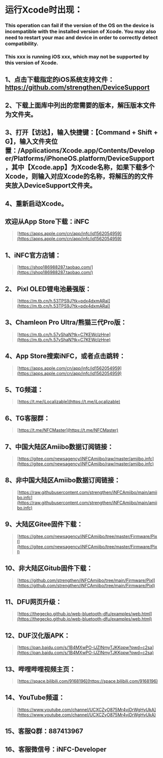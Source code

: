 # 运行Xcode时出现：
### This operation can fail if the version of the OS on the device is incompatible with the installed version of Xcode. You may also need to restart your mac and device in order to correctly detect compatibility.
### This xxx is running iOS xxx, which may not be supported by this version of Xcode.
## 1、点击下载指定的iOS系统支持文件：https://github.com/strengthen/DeviceSupport
## 2、下载上面库中列出的您需要的版本，解压版本文件为文件夹。
## 3、打开【访达】，输入快捷键：【Command + Shift + G】，输入文件夹位置：/Applications/Xcode.app/Contents/Developer/Platforms/iPhoneOS.platform/DeviceSupport ，其中【Xcode.app】为Xcode名称，如果下载多个Xcode，则输入对应Xcode的名称，将解压的的文件夹放入DeviceSupport文件夹。
## 4、重新启动Xcode。

## 欢迎从App Store下载：iNFC
> [https://apps.apple.com/cn/app/infc/id1562054959](https://apps.apple.com/cn/app/infc/id1562054959)
## 1、iNFC官方店铺：
> [https://shop186988287.taobao.com/](https://shop186988287.taobao.com/)
## 2、 Pixl OLED锂电池最强版：
> [https://m.tb.cn/h.53TPS9J?tk=pdx4dxmARaI](https://m.tb.cn/h.53TPS9J?tk=pdx4dxmARaI)
## 3、Chamleon Pro Ultra/熊猫三代Pro版：
> [https://m.tb.cn/h.57vShaN?tk=C7KEWclzHne](https://m.tb.cn/h.57vShaN?tk=C7KEWclzHne)
## 4、App Store搜索iNFC，或者点击跳转：
> [https://apps.apple.com/cn/app/infc/id1562054959](https://apps.apple.com/cn/app/infc/id1562054959)
## 5、TG频道：
> [https://t.me/iLocalizable](https://t.me/iLocalizable)
## 6、TG客服群：
> [https://t.me/NFCMaster](https://t.me/NFCMaster)
## 7、中国大陆区Amiibo数据订阅链接：
> [https://gitee.com/newsagency/iNFCAmiibo/raw/master/amiibo.infc](https://gitee.com/newsagency/iNFCAmiibo/raw/master/amiibo.infc)
## 8、非中国大陆区Amiibo数据订阅链接：
> [https://raw.githubusercontent.com/strengthen/iNFCAmiibo/main/amiibo.infc](https://raw.githubusercontent.com/strengthen/iNFCAmiibo/main/amiibo.infc)
## 9、大陆区Gitee固件下载：
> [https://gitee.com/newsagency/iNFCAmiibo/tree/master/Firmware/Pixl](https://gitee.com/newsagency/iNFCAmiibo/tree/master/Firmware/Pixl)
## 10、非大陆区Gitub固件下载： 
> [https://github.com/strengthen/iNFCAmiibo/tree/main/Firmware/Pixl](https://github.com/strengthen/iNFCAmiibo/tree/main/Firmware/Pixl)
## 11、DFU网页升级： 
> [https://thegecko.github.io/web-bluetooth-dfu/examples/web.html](https://thegecko.github.io/web-bluetooth-dfu/examples/web.html)
## 12、DUF汉化版APK： 
> [https://pan.baidu.com/s/1B4MXwPO-lJZINmyTJKKppw?pwd=c2sa](https://pan.baidu.com/s/1B4MXwPO-lJZINmyTJKKppw?pwd=c2sa)
## 13、哔哩哔哩视频主页：
> [https://space.bilibili.com/9168196](https://space.bilibili.com/9168196)
## 14、YouTube频道：
> [https://www.youtube.com/channel/UCXCZyO875Mr4vjDrWgHyUkA](https://www.youtube.com/channel/UCXCZyO875Mr4vjDrWgHyUkA)
## 15、客服Q群：887413967
## 16、客服微信号：iNFC-Developer
